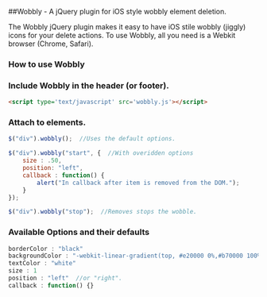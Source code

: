 ##Wobbly - A jQuery plugin for iOS style wobbly element deletion.

The Wobbly jQuery plugin makes it easy to have iOS stile wobbly (jiggly) icons for your delete actions.  To use Wobbly, all you need is a Webkit browser (Chrome, Safari).

### How to use Wobbly

### Include Wobbly in the header (or footer).

```html
<script type='text/javascript' src='wobbly.js'></script>
```

### Attach to elements.
```js
$("div").wobbly();  //Uses the default options.

$("div").wobbly("start", {	//With overidden options
	size : .50,
	position: "left",
	callback : function() {
		alert("In callback after item is removed from the DOM.");
	}
});

$("div").wobbly("stop");  //Removes stops the wobble.
```

### Available Options and their defaults
```js
borderColor : "black"
backgroundColor : "-webkit-linear-gradient(top, #e20000 0%,#b70000 100%)"
textColor : "white"
size : 1
position : "left"  //or "right".
callback : function() {}
```